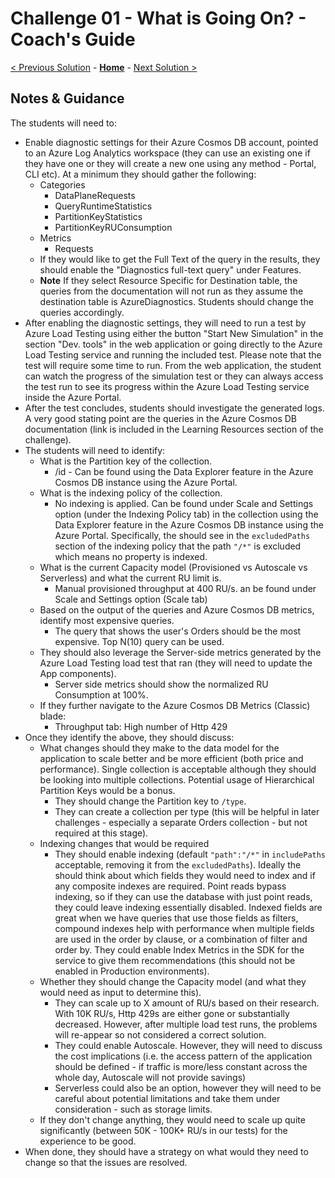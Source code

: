 # Challenge 01 - What is Going On? - Coach's Guide 

[< Previous Solution](./Solution-00.md) - **[Home](./README.md)** - [Next Solution >](./Solution-02.md)

## Notes & Guidance

The students will need to:
- Enable diagnostic settings for their Azure Cosmos DB account, pointed to an Azure Log Analytics workspace (they can use an existing one if they have one or they will create a new one using any method - Portal, CLI etc). At a minimum they should gather the following:
  - Categories
    - DataPlaneRequests
    - QueryRuntimeStatistics
    - PartitionKeyStatistics
    - PartitionKeyRUConsumption
  - Metrics 
    - Requests
  - If they would like to get the Full Text of the query in the results, they should enable the "Diagnostics full-text query" under Features.
  - **Note** If they select Resource Specific for Destination table, the queries from the documentation will not run as they assume the destination table is AzureDiagnostics. Students should change the queries accordingly.
- After enabling the diagnostic settings, they will need to run a test by Azure Load Testing using either the button "Start New Simulation" in the section "Dev. tools" in the web application or going directly to the Azure Load Testing service and running the included test. Please note that the test will require some time to run. From the web application, the student can watch the progress of the simulation test or they can always access the test run to see its progress within the Azure Load Testing service inside the Azure Portal.
- After the test concludes, students should investigate the generated logs. A very good stating point are the queries in the Azure Cosmos DB documentation (link is included in the Learning Resources section of the challenge).
- The students will need to identify:
  - What is the Partition key of the collection.
    - /id - Can be found using the Data Explorer feature in the Azure Cosmos DB instance using the Azure Portal.
  - What is the indexing policy of the collection.
    - No indexing is applied. Can be found under Scale and Settings option (under the Indexing Policy tab) in the collection using the Data Explorer feature in the Azure Cosmos DB instance using the Azure Portal. Specifically, the should see in the `excludedPaths` section of the indexing policy that the path `"/*"` is excluded which means no property is indexed.
  - What is the current Capacity model (Provisioned vs Autoscale vs Serverless) and what the current RU limit is.
    - Manual provisioned throughput at 400 RU/s. an be found under Scale and Settings option (Scale tab)
  - Based on the output of the queries and Azure Cosmos DB metrics, identify most expensive queries.
    - The query that shows the user's Orders should be the most expensive. Top N(10) query can be used.
  - They should also leverage the Server-side metrics generated by the Azure Load Testing load test that ran (they will need to update the App components).
    - Server side metrics should show the normalized RU Consumption at 100%. 
  - If they further navigate to the Azure Cosmos DB Metrics (Classic) blade:
      - Throughput tab: High number of Http 429
- Once they identify the above, they should discuss:
  - What changes should they make to the data model for the application to scale better and be more efficient (both price and performance). Single collection is acceptable although they should be looking into multiple collections. Potential usage of Hierarchical Partition Keys would be a bonus.
    - They should change the Partition key to `/type`.
    - They can create a collection per type (this will be helpful in later challenges - especially a separate Orders collection - but not required at this stage).
  - Indexing changes that would be required
    - They should enable indexing (default `"path":"/*"` in `includePaths` acceptable, removing it from the `excludedPaths`). Ideally the should think about which fields they would need to index and if any composite indexes are required. Point reads bypass indexing, so if they can use the database with just point reads, they could leave indexing essentially disabled. Indexed fields are great when we have queries that use those fields as filters, compound indexes help with performance when multiple fields are used in the order by clause, or a combination of filter and order by. They could enable Index Metrics in the SDK for the service to give them recommendations (this should not be enabled in Production environments).
  - Whether they should change the Capacity model (and what they would need as input to determine this).
    - They can scale up to X amount of RU/s based on their research. With 10K RU/s, Http 429s are either gone or substantially decreased. However, after multiple load test runs, the problems will re-appear so not considered a correct solution.
    - They could enable Autoscale. However, they will need to discuss the cost implications (i.e. the access pattern of the application should be defined - if traffic is more/less constant across the whole day, Autoscale will not provide savings)
    - Serverless could also be an option, however they will need to be careful about potential limitations and take them under consideration - such as storage limits.
  - If they don't change anything, they would need to scale up quite significantly (between 50K - 100K+ RU/s in our tests) for the experience to be good.
- When done, they should have a strategy on what would they need to change so that the issues are resolved.
